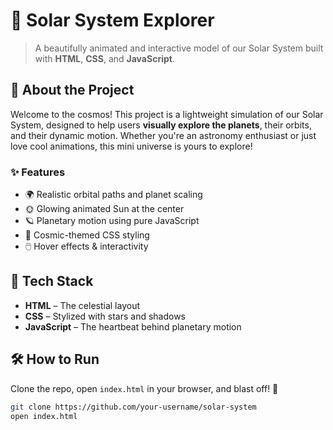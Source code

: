 # 🌌 Solar System Explorer

> A beautifully animated and interactive model of our Solar System built with **HTML**, **CSS**, and **JavaScript**.

## 🚀 About the Project

Welcome to the cosmos! This project is a lightweight simulation of our Solar System, designed to help users **visually explore the planets**, their orbits, and their dynamic motion. Whether you're an astronomy enthusiast or just love cool animations, this mini universe is yours to explore!

### ✨ Features

- 🌍 Realistic orbital paths and planet scaling
- 🌞 Glowing animated Sun at the center
- 🪐 Planetary motion using pure JavaScript
- 🎨 Cosmic-themed CSS styling
- 🖱️ Hover effects & interactivity

## 📁 Tech Stack

- **HTML** – The celestial layout
- **CSS** – Stylized with stars and shadows
- **JavaScript** – The heartbeat behind planetary motion

## 🛠️ How to Run

Clone the repo, open `index.html` in your browser, and blast off! 🚀

```bash
git clone https://github.com/your-username/solar-system
open index.html
